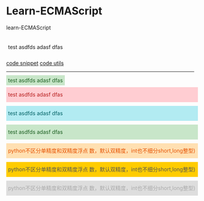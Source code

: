 
<style>

    .success {
        padding:5px;
        display:inline;
        color:#1B5E20;
        background-color:#C8E6C9;
    }
    .warning {
        padding:5px;
        display:inline;
        color:#E65100;
        background-color:#FFE0B2;
        width:100%;
    }
    .danger {
        padding:5px;
        display:inline;
        color:#B71C1C;
        background-color:#FFCDD2;
    }
    .info {
        padding:5px;
        display:inline;
        color:#006064;
        background-color:#B2EBF2;
    }
    .doubt {
        padding:5px;
        display:inline;
        color:#AAA;
        background-color:#DDDDDD;
    }
    .asso {
        padding:5px;
        display:inline;
        color:#555;
        background-color:#FFCC00;        
    }
    
    .alert {
        display:inline-block;
        width:100%;
        padding:5px;
        line-height:30px;
        margin-top:10px;
    }
</style>


# Learn-ECMAScript

learn-ECMAScript

<span class="alert alert-success">
    test asdfds adasf dfas 
</span>




[code snippet](./code-snippet.md)
[code utils](./code-unitls/utils.md)


----
<span class="success">
    test asdfds adasf dfas 
</span>

<span class="alert danger">
    test asdfds adasf dfas 
</span>

<span class="alert info">
    test asdfds adasf dfas 
</span>


<span class="alert success">
    test asdfds adasf dfas 
</span>

<div class="alert warning">python不区分单精度和双精度浮点
数，默认双精度，int也不细分short,long整型)
</div>

<div class="alert asso">python不区分单精度和双精度浮点
数，默认双精度，int也不细分short,long整型)
</div>

<div class="alert doubt">python不区分单精度和双精度浮点
数，默认双精度，int也不细分short,long整型)
</div>